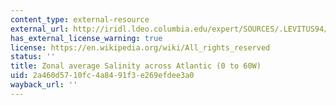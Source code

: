```yaml
---
content_type: external-resource
external_url: http://iridl.ldeo.columbia.edu/expert/SOURCES/.LEVITUS94/.ANNUAL/.sal/X/%2860W%29%280%29RANGE%5BX%5Daverage%5BY/Z%5DREORDER/CopyStream/precip_colors/DATA/30/36/RANGE/1/object//name//sal2/def/dup/DATA/36/35.2/35/34.8/34.6/34.4/34.2/34/VALUES/Z/6000/0/RANGE/Y/Z/fig:/colors/contours/%7C/grayMV/:fig/figviewer.html?my.help=more+options&map.Z.units=m&map.Z.plotlast=0.0&map.url=&map.domain=+{+/sal2+33+38+plotrange+/sal2+33+38+plotrange+Z+6000.+0.0+plotrange+}&map.domainparam=+/plotaxislength+700+psdef+/plotborder+72+psdef+/XOVY+null+psdef&map.zoom=Zoom&map.Z.plotfirst=6000.&map.Y.plotfirst=90S&map.Y.units=degree_north&map.Y.plotlast=90N&map.sal2.plotfirst=33&map.sal2.units=p.s.u.&map.sal2.plotlast=38&map.plotaxislength=700&map.plotborder=72&map.fnt=Helvetica&map.fntsze=12&map.XOVY=auto&map.color_smoothing=auto
has_external_license_warning: true
license: https://en.wikipedia.org/wiki/All_rights_reserved
status: ''
title: Zonal average Salinity across Atlantic (0 to 60W)
uid: 2a460d57-10fc-4a84-91f3-e269efdee3a0
wayback_url: ''
---
```

